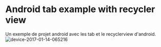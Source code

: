 # Android tab example with recycler view
Un exemple de projet android avec les tab et le recyclerview d'android.
![device-2017-01-14-065216](https://cloud.githubusercontent.com/assets/25131434/21961738/70baa2f2-db12-11e6-9f4b-1388da73acfb.png)
